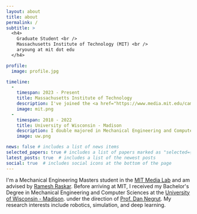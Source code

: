 ```yaml
---
layout: about
title: about
permalink: /
subtitle: >
  <h4>
    Graduate Student <br />
    Massachusetts Institute of Technology (MIT) <br />
    aryoung at mit dot edu
  </h4>

profile:
  image: profile.jpg

timeline:
  - 
    timespan: 2023 - Present
    title: Massachusetts Institute of Technology
    description: I've joined the <a href="https://www.media.mit.edu/camera-culture/overview/">Camera Culture</a> group in the <a href="https://www.media.mit.edu/">MIT Media Lab</a> advised by <a href="https://www.media.mit.edu/people/raskar/overview">Ramesh Raskar</a>.
    image: mit.png
  -
    timespan: 2018 - 2022
    title: University of Wisconsin - Madison
    description: I double majored in Mechanical Engineering and Computer Science. Following my freshman year, I joined the <a href="https://sbel.wisc.edu/">Simulation-Based Engineering Laboratory</a>, led by <a href="https://sbel.wisc.edu/negrut-dan">Prof. Dan Negrut</a>, where I helped develop the simulation engine <a href="https://www.projectchrono.org">Chrono</a>. I also served as a member and president of <a href="https://wa.wisc.edu">Wisconsin Autonomous</a>, a student organization that competed in the <a href="https://www.sae.org/attend/student-events/autodrive-challenge-series2">SAE AutoDrive Challenge</a>, a three-year competition to develop a self-driving car.
    image: uw.png

news: false # includes a list of news items
selected_papers: true # includes a list of papers marked as "selected={true}"
latest_posts: true  # includes a list of the newest posts
social: true  # includes social icons at the bottom of the page
---
```


I'm a Mechanical Engineering Masters student in the
[MIT Media Lab](https://www.media.mit.edu/) and am advised by [Ramesh Raskar](https://www.media.mit.edu/people/raskar/overview/). Before arriving at MIT, I received my Bachelor's Degree in Mechanical Engineering and Computer Sciences at the [University of Wisconsin - Madison](https://www.wisc.edu). under the direction of [Prof. Dan Negrut](https://sbel.wisc.edu/negrut-dan/). My
research interests include robotics, simulation, and deep learning.

<!-- In my free time, I enjoy being outdoors, especially doing exerting activities such as hiking and running. I enjoy traveling, preferably to places with mountains. While traveling, I've been trying to get into photography, but I'm still a novice. I also cook when I can, and eat Ben & Jerry's when I can't. -->
